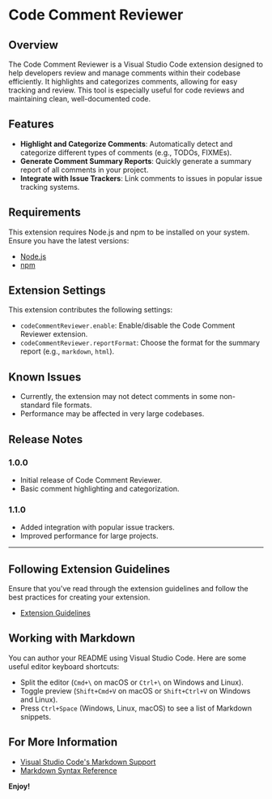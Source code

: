 # Code Comment Reviewer

## Overview

The Code Comment Reviewer is a Visual Studio Code extension designed to help developers review and manage comments within their codebase efficiently. It highlights and categorizes comments, allowing for easy tracking and review. This tool is especially useful for code reviews and maintaining clean, well-documented code.

## Features

- **Highlight and Categorize Comments**: Automatically detect and categorize different types of comments (e.g., TODOs, FIXMEs).
- **Generate Comment Summary Reports**: Quickly generate a summary report of all comments in your project.
- **Integrate with Issue Trackers**: Link comments to issues in popular issue tracking systems.

<!-- ![Feature Highlight](images/feature-highlight.png) -->

## Requirements

This extension requires Node.js and npm to be installed on your system. Ensure you have the latest versions:

- [Node.js](https://nodejs.org/)
- [npm](https://www.npmjs.com/)

## Extension Settings

This extension contributes the following settings:

- `codeCommentReviewer.enable`: Enable/disable the Code Comment Reviewer extension.
- `codeCommentReviewer.reportFormat`: Choose the format for the summary report (e.g., `markdown`, `html`).

## Known Issues

- Currently, the extension may not detect comments in some non-standard file formats.
- Performance may be affected in very large codebases.

## Release Notes

### 1.0.0

- Initial release of Code Comment Reviewer.
- Basic comment highlighting and categorization.

### 1.1.0

- Added integration with popular issue trackers.
- Improved performance for large projects.

---

## Following Extension Guidelines

Ensure that you've read through the extension guidelines and follow the best practices for creating your extension.

- [Extension Guidelines](https://code.visualstudio.com/api/references/extension-guidelines)

## Working with Markdown

You can author your README using Visual Studio Code. Here are some useful editor keyboard shortcuts:

- Split the editor (`Cmd+\` on macOS or `Ctrl+\` on Windows and Linux).
- Toggle preview (`Shift+Cmd+V` on macOS or `Shift+Ctrl+V` on Windows and Linux).
- Press `Ctrl+Space` (Windows, Linux, macOS) to see a list of Markdown snippets.

## For More Information

- [Visual Studio Code's Markdown Support](http://code.visualstudio.com/docs/languages/markdown)
- [Markdown Syntax Reference](https://help.github.com/articles/markdown-basics/)

**Enjoy!**
